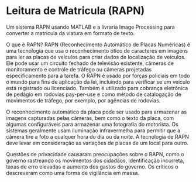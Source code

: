 # Leitura de Matricula (RAPN)
Um sistema RAPN usando MATLAB e a livraria Image Processing para converter a matricula da viatura em formato de texto.

O que é RAPN?
RAPN (Reconhecimento Automático de Placas Numéricas) é uma tecnologia que usa o reconhecimento ótico de caracteres em imagens para ler as placas de veículos para criar dados de localização de veículos. Ele pode usar um circuito fechado de televisão existente, câmeras de monitoramento e controle de tráfego ou câmeras projetadas especificamente para a tarefa. O RAPN é usado por forças policiais em todo o mundo para fins de aplicação da lei, incluindo para verificar se um veículo está registrado ou licenciado. Também é utilizado para cobrança eletrônica de pedágio em rodovias pay-per-use e como método de catalogação de movimentos de tráfego, por exemplo, por agências de rodovias.

O reconhecimento automático da placa pode ser usado para armazenar as imagens capturadas pelas câmeras, bem como o texto da placa, com algumas configuráveis para armazenar uma fotografia do motorista. Os sistemas geralmente usam iluminação infravermelha para permitir que a câmera tire a foto a qualquer hora do dia ou da noite. A tecnologia de RAPN deve levar em consideração as variações de placas de um local para outro.

Questões de privacidade causaram preocupações sobre o RAPN, como o governo rastreando os movimentos dos cidadãos, identificação incorreta, taxas de erro elevadas e aumento dos gastos do governo. Os críticos o descreveram como uma forma de vigilância em massa.

